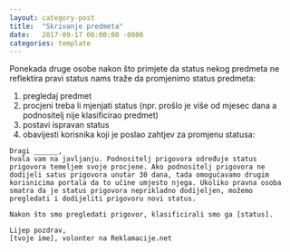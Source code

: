 ```yaml
---
layout: category-post
title:  "Skrivanje predmeta"
date:   2017-09-17 00:00:00 -0000
categories: template
---
```


Ponekada druge osobe nakon što primjete da status nekog predmeta ne reflektira pravi status nams traže da promjenimo status predmeta:

1. pregledaj predmet
2. procjeni treba li mjenjati status (npr. prošlo je više od mjesec dana a podnositelj nije klasificirao predmet)
3. postavi ispravan status
4. obavijesti korisnika koji je poslao zahtjev za promjenu statusa:

```
Dragi ______,
hvala vam na javljanju. Podnositelj prigovora određuje status prigovora temeljem svoje procjene. Ako podnositelj prigovora ne dodijeli satus prigovora unutar 30 dana, tada omogućavamo drugim korisnicima portala da to učine umjesto njega. Ukoliko pravna osoba smatra da je status prigovora neprikladno dodijeljen, možemo pregledati i dodijeliti prigovoru novi status.

Nakon što smo pregledati prigovor, klasificirali smo ga [status].

Lijep pozdrav,
[tvoje ime], volonter na Reklamacije.net
```
